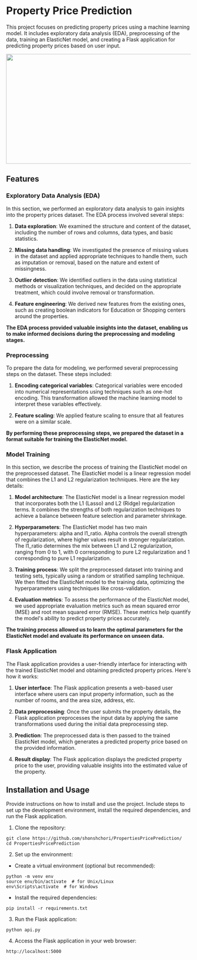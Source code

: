# Property Price Prediction

This project focuses on predicting property prices using a machine learning model. It includes exploratory data analysis (EDA), preprocessing of the data, training an ElasticNet model, and creating a Flask application for predicting property prices based on user input.

<p align="center">
  <img width="1000" height="300" src="https://upload.wikimedia.org/wikipedia/commons/3/36/Lower_Manhattan_from_Jersey_City_November_2014_panorama_1.jpg">
</p>

## Features

### Exploratory Data Analysis (EDA)
In this section, we performed an exploratory data analysis to gain insights into the property prices dataset. The EDA process involved several steps:

1. **Data exploration**: We examined the structure and content of the dataset, including the number of rows and columns, data types, and basic statistics.

2. **Missing data handling**: We investigated the presence of missing values in the dataset and applied appropriate techniques to handle them, such as imputation or removal, based on the nature and extent of missingness.

3. **Outlier detection**: We identified outliers in the data using statistical methods or visualization techniques, and decided on the appropriate treatment, which could involve removal or transformation.

4. **Feature engineering**: We derived new features from the existing ones, such as creating boolean indicators for Education or Shopping centers around the properties.

**The EDA process provided valuable insights into the dataset, enabling us to make informed decisions during the preprocessing and modeling stages.**

### Preprocessing
To prepare the data for modeling, we performed several preprocessing steps on the dataset. These steps included:

1. **Encoding categorical variables**: Categorical variables were encoded into numerical representations using techniques such as one-hot encoding. This transformation allowed the machine learning model to interpret these variables effectively.
  
2. **Feature scaling**: We applied feature scaling to ensure that all features were on a similar scale.

**By performing these preprocessing steps, we prepared the dataset in a format suitable for training the ElasticNet model.**

### Model Training
In this section, we describe the process of training the ElasticNet model on the preprocessed dataset. The ElasticNet model is a linear regression model that combines the L1 and L2 regularization techniques. Here are the key details:

1. **Model architecture**: The ElasticNet model is a linear regression model that incorporates both the L1 (Lasso) and L2 (Ridge) regularization terms. It combines the strengths of both regularization techniques to achieve a balance between feature selection and parameter shrinkage.

2. **Hyperparameters**: The ElasticNet model has two main hyperparameters: alpha and l1_ratio. Alpha controls the overall strength of regularization, where higher values result in stronger regularization. The l1_ratio determines the mix between L1 and L2 regularization, ranging from 0 to 1, with 0 corresponding to pure L2 regularization and 1 corresponding to pure L1 regularization.

3. **Training process**: We split the preprocessed dataset into training and testing sets, typically using a random or stratified sampling technique. We then fitted the ElasticNet model to the training data, optimizing the hyperparameters using techniques like cross-validation.

4. **Evaluation metrics**: To assess the performance of the ElasticNet model, we used appropriate evaluation metrics such as mean squared error (MSE) and root mean squared error (RMSE). These metrics help quantify the model's ability to predict property prices accurately.

**The training process allowed us to learn the optimal parameters for the ElasticNet model and evaluate its performance on unseen data.**

### Flask Application
The Flask application provides a user-friendly interface for interacting with the trained ElasticNet model and obtaining predicted property prices. Here's how it works:

1. **User interface**: The Flask application presents a web-based user interface where users can input property information, such as the number of rooms, and the area size, address, etc.

2. **Data preprocessing**: Once the user submits the property details, the Flask application preprocesses the input data by applying the same transformations used during the initial data preprocessing step.

3. **Prediction**: The preprocessed data is then passed to the trained ElasticNet model, which generates a predicted property price based on the provided information.

4. **Result display**: The Flask application displays the predicted property price to the user, providing valuable insights into the estimated value of the property.

## Installation and Usage

Provide instructions on how to install and use the project. Include steps to set up the development environment, install the required dependencies, and run the Flask application.

1. Clone the repository:

```
git clone https://github.com/shonshchori/PropertiesPricePrediction/
cd PropertiesPricePrediction
```

2. Set up the environment:

- Create a virtual environment (optional but recommended):

```
python -m venv env
source env/bin/activate  # for Unix/Linux
env\Scripts\activate  # for Windows
```

- Install the required dependencies:

`pip install -r requirements.txt`

3. Run the Flask application:

`python api.py`

4. Access the Flask application in your web browser:

`http://localhost:5000`
